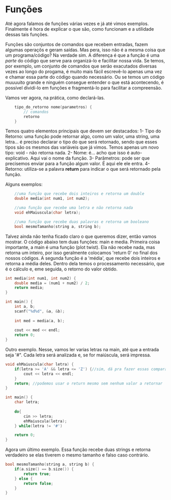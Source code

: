 # Funções

Até agora falamos de funções várias vezes e já até vimos exemplos. Finalmente é hora de explicar o que são, como funcionam e a utilidade dessas tais funções.

Funções são conjuntos de comandos que recebem entradas, fazem algumas operaçõs e geram saídas. Mas pera, isso não é a mesma coisa que um programa/código? Na verdade sim. A diferença é que a função é uma *parte* do código que serve para organizá-lo e facilitar nossa vida. 
Se temos, por exemplo, um conjunto de comandos que serão exacutados diversas vezes ao longo do progama, é muito mais fácil escrevê-lo apenas uma vez e chamar essa parte do código quando necessário. Ou se temos um código muuuuito grande e ninguém consegue entender o que está acontecendo, é possível dividí-lo em funções e fragmentá-lo para facilitar a compreensão.

Vamos ver agora, na prática, como declará-las.

```c++
	tipo_do_retorno nome(parametros) {
		// comandos
		retorno
	}

```

Temos quatro elementos principais que devem ser destacados:
	1- Tipo do Retorno: uma função pode retornar algo, como um valor, uma string, uma letra... é preciso declarar o tipo do que será retornado, sendo que esses tipos são os mesmos das variáveis que já vimos. Temos apenas um novo tipo: void - não retorna nada.
	2- Nome: é... acho que isso é auto-explicativo. Aqui vai o nome da função.
	3- Parâmetros: pode ser que precisemos enviar para a função algum valor. É aqui ele ele entra.
	4- Retorno: utiliza-se a palavra **return** para indicar o que será retornado pela função.

Alguns exemplos:
```c++
	//uma função que recebe dois inteiros e retorna um double
	double media(int num1, int num2);

	//uma função que recebe uma letra e não retorna nada
	void ehMaiuscula(char letra);

	//uma função que recebe duas palavras e retorna um booleano
	bool mesmoTamanho(string a, string b);
```

Talvez ainda não tenha ficado claro o que queremos dizer, então vamos mostrar.
O código abaixo tem duas funções: main e media. Primeira coisa importante, a main é uma função (plot twist). Ela não recebe nada, mas retorna um inteiro, por isso geralmente colocamos 'return 0' no final dos nossos códigos. A segunda função é a 'média', que recebe dois inteiros e retorna a média deles. Dentro dela temos o processamento necessário, que é o cálculo e, eme seguida, o retorno do valor obtido.
```c++
int media(int num1, int num2) {
	double media = (num1 + num2) / 2;
	return media;
}

int main() {
	int a, b;
	scanf("%d%d", &a, &b);
	
	int med = media(a, b);
	
	cout << med << endl;
	return 0;
}
```

Outro exemplo. Nesse, vamos ler varias letras na main, até que a entrada seja '#". Cada letra será analizada e, se for maiúscula, será impressa.
```c++
void ehMaiuscula(char letra) {
	if(letra >= 'A' && letra <= 'Z') {//sim, dá pra fazer essas comparações com letras
		cout << letra << endl;
	}
	return; //podemos usar o return mesmo sem nenhum valor a retornar
}

int main() {
	char letra;
	
	do{
		cin >> letra;
		ehMaiuscula(letra);
	} while(letra != '#')

	return 0;
}
```

Agora um último exemplo. Essa função recebe duas strings e retorna verdadeiro se elas tiverem o mesmo tamanho e falso caso contrário.
```c++
bool mesmoTamanho(string a, string b) {
	if(a.size() == b.size()) {
		return true;
	} else {
		return false;
	}
}
```
